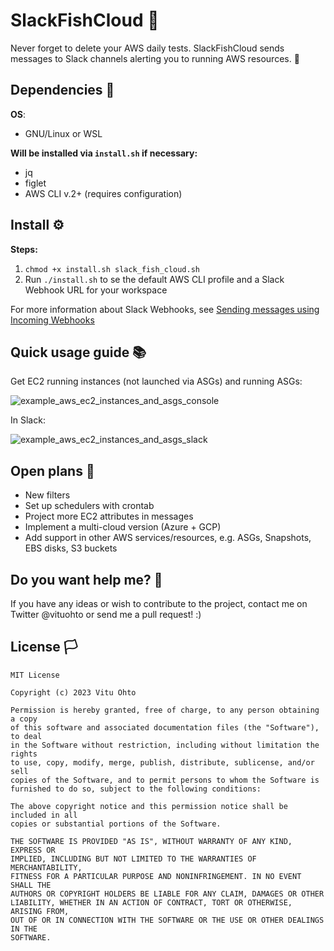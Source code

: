 # SlackFishCloud 🐠

Never forget to delete your AWS daily tests. SlackFishCloud sends messages to Slack channels alerting you to running AWS resources. 💬

## Dependencies 🔗
<b>OS</b>:
- GNU/Linux or WSL

<b>Will be installed via `install.sh` if necessary:</b>
- jq
- figlet
- AWS CLI v.2+ (requires configuration)

## Install ⚙️
<b>Steps:</b>
1. `chmod +x install.sh slack_fish_cloud.sh`
2. Run `./install.sh` to se the default AWS CLI profile and a Slack Webhook URL for your workspace

For more information about Slack Webhooks, see <a href="https://api.slack.com/messaging/webhooks" target="_blank">Sending messages using Incoming Webhooks</a>

## Quick usage guide 📚
Get EC2 running instances (not launched via ASGs) and running ASGs:

![example_aws_ec2_instances_and_asgs_console](https://user-images.githubusercontent.com/68431603/217516534-ec076fb0-ccaa-4996-93b6-359757281d54.png)

In Slack:

![example_aws_ec2_instances_and_asgs_slack](https://user-images.githubusercontent.com/68431603/217516776-37da8d49-14c7-4398-aa41-d7c665d8f685.png)

## Open plans 📌
- New filters
- Set up schedulers with crontab
- Project more EC2 attributes in messages
- Implement a multi-cloud version (Azure + GCP)
- Add support in other AWS services/resources, e.g. ASGs, Snapshots, EBS disks, S3 buckets

## Do you want help me? 👥
If you have any ideas or wish to contribute to the project, contact me on Twitter @vituohto or send me a pull request! :)

## License 🏳️
```
MIT License

Copyright (c) 2023 Vitu Ohto

Permission is hereby granted, free of charge, to any person obtaining a copy
of this software and associated documentation files (the "Software"), to deal
in the Software without restriction, including without limitation the rights
to use, copy, modify, merge, publish, distribute, sublicense, and/or sell
copies of the Software, and to permit persons to whom the Software is
furnished to do so, subject to the following conditions:

The above copyright notice and this permission notice shall be included in all
copies or substantial portions of the Software.

THE SOFTWARE IS PROVIDED "AS IS", WITHOUT WARRANTY OF ANY KIND, EXPRESS OR
IMPLIED, INCLUDING BUT NOT LIMITED TO THE WARRANTIES OF MERCHANTABILITY,
FITNESS FOR A PARTICULAR PURPOSE AND NONINFRINGEMENT. IN NO EVENT SHALL THE
AUTHORS OR COPYRIGHT HOLDERS BE LIABLE FOR ANY CLAIM, DAMAGES OR OTHER
LIABILITY, WHETHER IN AN ACTION OF CONTRACT, TORT OR OTHERWISE, ARISING FROM,
OUT OF OR IN CONNECTION WITH THE SOFTWARE OR THE USE OR OTHER DEALINGS IN THE
SOFTWARE.
```
